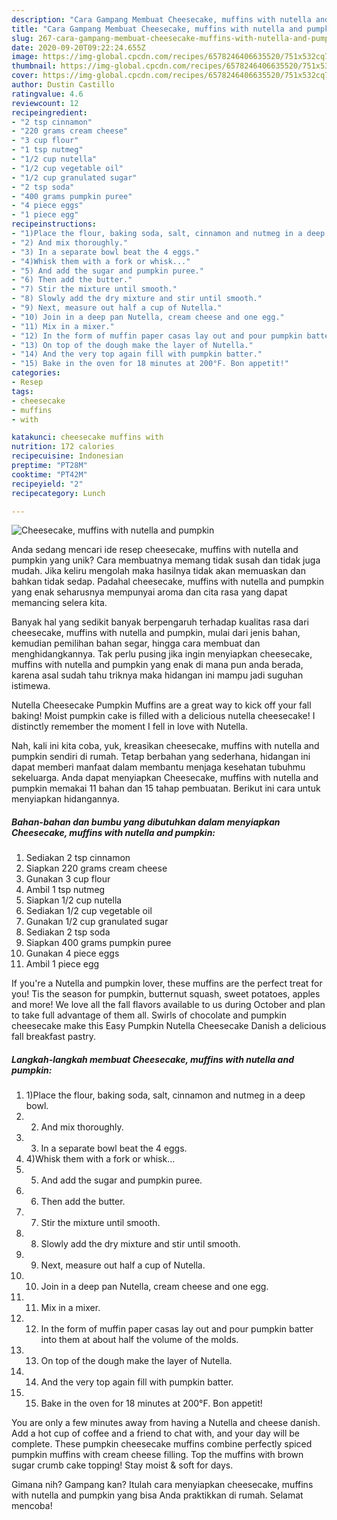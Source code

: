 ```yaml
---
description: "Cara Gampang Membuat Cheesecake, muffins with nutella and pumpkin yang Bikin Ngiler"
title: "Cara Gampang Membuat Cheesecake, muffins with nutella and pumpkin yang Bikin Ngiler"
slug: 267-cara-gampang-membuat-cheesecake-muffins-with-nutella-and-pumpkin-yang-bikin-ngiler
date: 2020-09-20T09:22:24.655Z
image: https://img-global.cpcdn.com/recipes/6578246406635520/751x532cq70/cheesecake-muffins-with-nutella-and-pumpkin-recipe-main-photo.jpg
thumbnail: https://img-global.cpcdn.com/recipes/6578246406635520/751x532cq70/cheesecake-muffins-with-nutella-and-pumpkin-recipe-main-photo.jpg
cover: https://img-global.cpcdn.com/recipes/6578246406635520/751x532cq70/cheesecake-muffins-with-nutella-and-pumpkin-recipe-main-photo.jpg
author: Dustin Castillo
ratingvalue: 4.6
reviewcount: 12
recipeingredient:
- "2 tsp cinnamon"
- "220 grams cream cheese"
- "3 cup flour"
- "1 tsp nutmeg"
- "1/2 cup nutella"
- "1/2 cup vegetable oil"
- "1/2 cup granulated sugar"
- "2 tsp soda"
- "400 grams pumpkin puree"
- "4 piece eggs"
- "1 piece egg"
recipeinstructions:
- "1)Place the flour, baking soda, salt, cinnamon and nutmeg in a deep bowl."
- "2) And mix thoroughly."
- "3) In a separate bowl beat the 4 eggs."
- "4)Whisk them with a fork or whisk..."
- "5) And add the sugar and pumpkin puree."
- "6) Then add the butter."
- "7) Stir the mixture until smooth."
- "8) Slowly add the dry mixture and stir until smooth."
- "9) Next, measure out half a cup of Nutella."
- "10) Join in a deep pan Nutella, cream cheese and one egg."
- "11) Mix in a mixer."
- "12) In the form of muffin paper casas lay out and pour pumpkin batter into them at about half the volume of the molds."
- "13) On top of the dough make the layer of Nutella."
- "14) And the very top again fill with pumpkin batter."
- "15) Bake in the oven for 18 minutes at 200°F. Bon appetit!"
categories:
- Resep
tags:
- cheesecake
- muffins
- with

katakunci: cheesecake muffins with 
nutrition: 172 calories
recipecuisine: Indonesian
preptime: "PT28M"
cooktime: "PT42M"
recipeyield: "2"
recipecategory: Lunch

---
```



![Cheesecake, muffins with nutella and pumpkin](https://img-global.cpcdn.com/recipes/6578246406635520/751x532cq70/cheesecake-muffins-with-nutella-and-pumpkin-recipe-main-photo.jpg)

Anda sedang mencari ide resep cheesecake, muffins with nutella and pumpkin yang unik? Cara membuatnya memang tidak susah dan tidak juga mudah. Jika keliru mengolah maka hasilnya tidak akan memuaskan dan bahkan tidak sedap. Padahal cheesecake, muffins with nutella and pumpkin yang enak seharusnya mempunyai aroma dan cita rasa yang dapat memancing selera kita.

Banyak hal yang sedikit banyak berpengaruh terhadap kualitas rasa dari cheesecake, muffins with nutella and pumpkin, mulai dari jenis bahan, kemudian pemilihan bahan segar, hingga cara membuat dan menghidangkannya. Tak perlu pusing jika ingin menyiapkan cheesecake, muffins with nutella and pumpkin yang enak di mana pun anda berada, karena asal sudah tahu triknya maka hidangan ini mampu jadi suguhan istimewa.

Nutella Cheesecake Pumpkin Muffins are a great way to kick off your fall baking! Moist pumpkin cake is filled with a delicious nutella cheesecake! I distinctly remember the moment I fell in love with Nutella.


Nah, kali ini kita coba, yuk, kreasikan cheesecake, muffins with nutella and pumpkin sendiri di rumah. Tetap berbahan yang sederhana, hidangan ini dapat memberi manfaat dalam membantu menjaga kesehatan tubuhmu sekeluarga. Anda dapat menyiapkan Cheesecake, muffins with nutella and pumpkin memakai 11 bahan dan 15 tahap pembuatan. Berikut ini cara untuk menyiapkan hidangannya.

<!--inarticleads1-->

##### Bahan-bahan dan bumbu yang dibutuhkan dalam menyiapkan Cheesecake, muffins with nutella and pumpkin:

1. Sediakan 2 tsp cinnamon
1. Siapkan 220 grams cream cheese
1. Gunakan 3 cup flour
1. Ambil 1 tsp nutmeg
1. Siapkan 1/2 cup nutella
1. Sediakan 1/2 cup vegetable oil
1. Gunakan 1/2 cup granulated sugar
1. Sediakan 2 tsp soda
1. Siapkan 400 grams pumpkin puree
1. Gunakan 4 piece eggs
1. Ambil 1 piece egg


If you&#39;re a Nutella and pumpkin lover, these muffins are the perfect treat for you! Tis the season for pumpkin, butternut squash, sweet potatoes, apples and more! We love all the fall flavors available to us during October and plan to take full advantage of them all. Swirls of chocolate and pumpkin cheesecake make this Easy Pumpkin Nutella Cheesecake Danish a delicious fall breakfast pastry. 

<!--inarticleads2-->

##### Langkah-langkah membuat Cheesecake, muffins with nutella and pumpkin:

1. 1)Place the flour, baking soda, salt, cinnamon and nutmeg in a deep bowl.
1. 2) And mix thoroughly.
1. 3) In a separate bowl beat the 4 eggs.
1. 4)Whisk them with a fork or whisk...
1. 5) And add the sugar and pumpkin puree.
1. 6) Then add the butter.
1. 7) Stir the mixture until smooth.
1. 8) Slowly add the dry mixture and stir until smooth.
1. 9) Next, measure out half a cup of Nutella.
1. 10) Join in a deep pan Nutella, cream cheese and one egg.
1. 11) Mix in a mixer.
1. 12) In the form of muffin paper casas lay out and pour pumpkin batter into them at about half the volume of the molds.
1. 13) On top of the dough make the layer of Nutella.
1. 14) And the very top again fill with pumpkin batter.
1. 15) Bake in the oven for 18 minutes at 200°F. Bon appetit!


You are only a few minutes away from having a Nutella and cheese danish. Add a hot cup of coffee and a friend to chat with, and your day will be complete. These pumpkin cheesecake muffins combine perfectly spiced pumpkin muffins with cream cheese filling. Top the muffins with brown sugar crumb cake topping! Stay moist &amp; soft for days. 

Gimana nih? Gampang kan? Itulah cara menyiapkan cheesecake, muffins with nutella and pumpkin yang bisa Anda praktikkan di rumah. Selamat mencoba!
